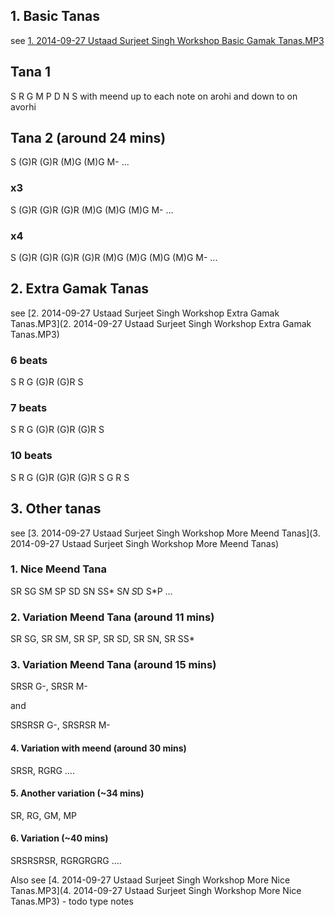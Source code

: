 ## 1. Basic Tanas

see [1. 2014-09-27 Ustaad Surjeet Singh Workshop Basic Gamak Tanas.MP3](https://www.dropbox.com/s/rxf11kv1gjgrhjh/1.%202014-09-27%20Ustaad%20Surjeet%20Singh%20Workshop%20Basic%20Gamak%20Tanas.MP3?dl=0)

## Tana 1
S R G M P D N S with meend up to each note on arohi and down to on avorhi

## Tana 2 (around 24 mins)
S (G)R (G)R (M)G (M)G M- ...
### x3
S (G)R (G)R (G)R (M)G (M)G (M)G M- ...
### x4
S (G)R (G)R (G)R (G)R (M)G (M)G (M)G (M)G M- ...

## 2. Extra Gamak Tanas

see  [2. 2014-09-27 Ustaad Surjeet Singh Workshop Extra Gamak Tanas.MP3](2. 2014-09-27 Ustaad Surjeet Singh Workshop Extra Gamak Tanas.MP3)

### 6 beats

S R G (G)R (G)R S

### 7 beats

S R G (G)R (G)R  (G)R S

### 10 beats

S R G (G)R (G)R (G)R S G R S

## 3. Other tanas

see [3. 2014-09-27 Ustaad Surjeet Singh Workshop More Meend Tanas](3. 2014-09-27 Ustaad Surjeet Singh Workshop More Meend Tanas)

### 1. Nice Meend Tana
SR SG SM SP SD SN SS*    S*N S*D S*P ...

### 2. Variation Meend Tana (around 11 mins)
SR SG, SR SM, SR SP, SR SD, SR SN, SR SS*

### 3. Variation Meend Tana (around 15 mins)
SRSR G-, SRSR M-

and

SRSRSR G-, SRSRSR M-

#### 4. Variation with meend (around 30 mins)
SRSR, RGRG ....

#### 5. Another variation (~34 mins)
SR, RG, GM, MP

#### 6. Variation (~40 mins)
SRSRSRSR, RGRGRGRG ....


Also see [4. 2014-09-27 Ustaad Surjeet Singh Workshop More Nice Tanas.MP3](4. 2014-09-27 Ustaad Surjeet Singh Workshop More Nice Tanas.MP3) - todo type notes
